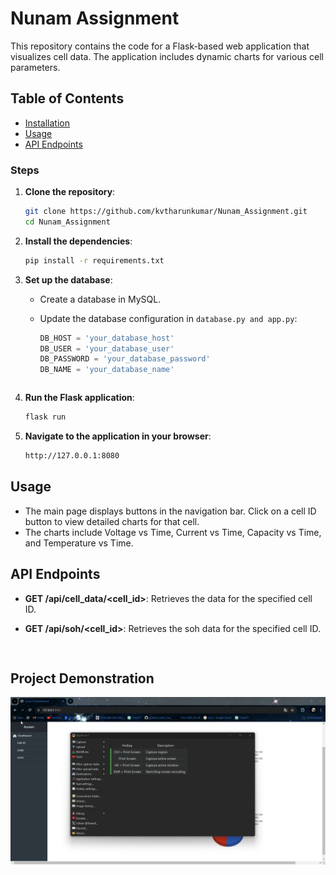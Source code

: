 # Nunam Assignment

This repository contains the code for a Flask-based web application that visualizes cell data. The application includes dynamic charts for various cell parameters.

## Table of Contents

- [Installation](#installation)
- [Usage](#usage)
- [API Endpoints](#api-endpoints)



### Steps

1. **Clone the repository**:

    ```bash
    git clone https://github.com/kvtharunkumar/Nunam_Assignment.git
    cd Nunam_Assignment
    ```



2. **Install the dependencies**:

    ```bash
    pip install -r requirements.txt
    ```

2. **Set up the database**:

    - Create a database in MySQL.
    - Update the database configuration in `database.py and app.py`:

        ```python
        DB_HOST = 'your_database_host'
        DB_USER = 'your_database_user'
        DB_PASSWORD = 'your_database_password'
        DB_NAME = 'your_database_name'
        ```

        ```

5. **Run the Flask application**:

    ```bash
    flask run
    ```

6. **Navigate to the application in your browser**:

    ```bash
    http://127.0.0.1:8080
    ```

## Usage

- The main page displays buttons in the navigation bar. Click on a cell ID button to view detailed charts for that cell.
- The charts include Voltage vs Time, Current vs Time, Capacity vs Time, and Temperature vs Time.

## API Endpoints

- **GET /api/cell_data/<cell_id>**: Retrieves the data for the specified cell ID.

- **GET /api/soh/<cell_id>**: Retrieves the soh data for the specified cell ID.
    ```


## Project Demonstration


![Description of GIF](chrome_49xq0DKP0c.gif)

